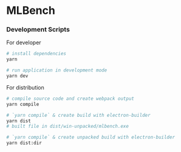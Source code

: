 # MLBench


### Development Scripts
For developer
```bash
# install dependencies
yarn

# run application in development mode
yarn dev
```


For distribution
```bash
# compile source code and create webpack output
yarn compile

# `yarn compile` & create build with electron-builder
yarn dist
# built file in dist/win-unpacked/mlbench.exe

# `yarn compile` & create unpacked build with electron-builder
yarn dist:dir

```
